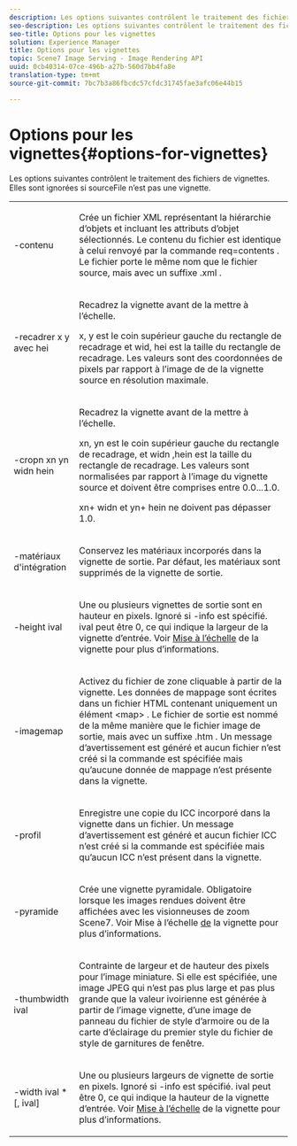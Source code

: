 ```yaml
---
description: Les options suivantes contrôlent le traitement des fichiers de vignettes. Elles sont ignorées si sourceFile n’est pas une vignette.
seo-description: Les options suivantes contrôlent le traitement des fichiers de vignettes. Elles sont ignorées si sourceFile n’est pas une vignette.
seo-title: Options pour les vignettes
solution: Experience Manager
title: Options pour les vignettes
topic: Scene7 Image Serving - Image Rendering API
uuid: 0cb40314-07ce-496b-a27b-560d7bb4fa8e
translation-type: tm+mt
source-git-commit: 7bc7b3a86fbcdc57cfdc31745fae3afc06e44b15

---
```



# Options pour les vignettes{#options-for-vignettes}

Les options suivantes contrôlent le traitement des fichiers de vignettes. Elles sont ignorées si sourceFile n’est pas une vignette.

<table id="simpletable_6D0C967EB84947FBAC34B46C4BB23AF0"> 
 <tr class="strow"> 
  <td class="stentry"> <p><span class="codeph"> -contenu</span> </p></td> 
  <td class="stentry"> <p>Crée un fichier XML représentant la hiérarchie d’objets et incluant les attributs d’objet sélectionnés. Le contenu du fichier est identique à celui renvoyé par la commande <span class="codeph"> req=contents</span> . Le fichier porte le même nom que le fichier source, mais avec un suffixe <span class="filepath"> .xml</span> . </p></td> 
 </tr> 
 <tr class="strow"> 
  <td class="stentry"> <p><span class="codeph">-recadrer <span class="varname"> x</span><span class="varname"> y</span><span class="varname"> avec</span><span class="varname"> hei</span></span> </p></td> 
  <td class="stentry"> <p>Recadrez la vignette avant de la mettre à l’échelle. </p> <p><span class="codeph"><span class="varname"> x</span>,<span class="varname"> y</span></span> est le coin supérieur gauche du rectangle de recadrage et <span class="codeph"><span class="varname"> wid</span>,<span class="varname"> hei</span></span> est la taille du rectangle de recadrage. Les valeurs sont des coordonnées de pixels par rapport à l’image de  de la vignette source en résolution maximale. </p></td> 
 </tr> 
 <tr class="strow"> 
  <td class="stentry"> <p><span class="codeph">-cropn <span class="varname"> xn</span><span class="varname"> yn</span><span class="varname"> widn hein</span><span class="varname"></span></span> </p> </td> 
  <td class="stentry"> <p>Recadrez la vignette avant de la mettre à l’échelle. </p> <p><span class="codeph"><span class="varname"> xn</span>,<span class="varname"> yn</span></span> est le coin supérieur gauche du rectangle de recadrage, et widn <span class="codeph"><span class="varname"> ,</span>hein<span class="varname"></span></span> est la taille du rectangle de recadrage. Les valeurs sont normalisées par rapport à l’image  du vignette source et doivent être comprises entre 0.0...1.0. </p> <p><span class="codeph"><span class="varname"> xn</span></span>+<span class="codeph"><span class="varname"> widn</span></span> et <span class="codeph"><span class="varname"> yn</span></span>+<span class="codeph"><span class="varname"> hein</span></span> ne doivent pas dépasser 1.0. </p></td> 
 </tr> 
 <tr class="strow"> 
  <td class="stentry"> <p><span class="codeph"> -matériaux d'intégration</span> </p></td> 
  <td class="stentry"> <p>Conservez les matériaux incorporés dans la vignette de sortie. Par défaut, les matériaux sont supprimés de la vignette de sortie. </p></td> 
 </tr> 
 <tr class="strow"> 
  <td class="stentry"> <p><span class="codeph">-height <span class="varname"> ival</span></span> </p></td> 
  <td class="stentry"> <p>Une ou plusieurs vignettes de sortie sont en hauteur en pixels. Ignoré si -info est spécifié. <span class="varname"> ival</span> peut être 0, ce qui indique la largeur de la vignette d’entrée. Voir <a href="../../../../ir-api/vntc/utilities/c-ir-vignette-converter-vntc/c-ir-vignette-scaling.md#concept-e373a29c2f954df98d704c7723804585" type="concept" format="dita" scope="local"> Mise à l’échelle</a> de la vignette pour plus d’informations. </p></td> 
 </tr> 
 <tr class="strow"> 
  <td class="stentry"> <p><span class="codeph"> -imagemap</span> </p></td> 
  <td class="stentry"> <p>Activez   du fichier de zone cliquable à partir de la vignette. Les données de mappage sont écrites dans un fichier HTML contenant uniquement un <span class="codeph"> élément &lt;map&gt;</span> . Le fichier de sortie est nommé de la même manière que le fichier image de sortie, mais avec un suffixe <span class="filepath"> .htm</span> . Un message d’avertissement est généré et aucun fichier n’est créé si la commande est spécifiée mais qu’aucune donnée de mappage n’est présente dans la vignette. </p></td> 
 </tr> 
 <tr class="strow"> 
  <td class="stentry"> <p><span class="codeph"> -profil</span> </p></td> 
  <td class="stentry"> <p>Enregistre une copie du ICC  incorporé dans la vignette dans un fichier. Un message d’avertissement est généré et aucun fichier  ICC n’est créé si la commande est spécifiée mais qu’aucun ICC n’est présent dans la vignette. </p></td> 
 </tr> 
 <tr class="strow"> 
  <td class="stentry"> <p><span class="codeph"> -pyramide</span> </p></td> 
  <td class="stentry"> <p>Crée une vignette pyramidale. Obligatoire lorsque les images rendues doivent être affichées avec les visionneuses de zoom Scene7. Voir Mise à l’échelle <a href="../../../../ir-api/vntc/utilities/c-ir-vignette-converter-vntc/c-ir-vignette-scaling.md#concept-e373a29c2f954df98d704c7723804585" type="concept" format="dita" scope="local"> de</a> la vignette pour plus d’informations. </p></td> 
 </tr> 
 <tr class="strow"> 
  <td class="stentry"> <p><span class="codeph">-thumbwidth <span class="varname"> ival</span></span> </p></td> 
  <td class="stentry"> <p>Contrainte de largeur et de hauteur des pixels pour l’image miniature. Si elle est spécifiée, une image JPEG qui n’est pas plus large et pas plus grande que <span class="varname"> la valeur ivoirienne</span> est générée à partir de l’image  vignette, d’une image de panneau du fichier de style d’armoire ou de la carte d’éclairage du premier style du fichier de style de garnitures de fenêtre. </p></td> 
 </tr> 
 <tr class="strow"> 
  <td class="stentry"> <p><span class="codeph">-width <span class="varname"> ival</span> *[,<span class="varname"> ival</span>]</span> </p></td> 
  <td class="stentry"> <p>Une ou plusieurs largeurs de vignette de sortie en pixels. Ignoré si <span class="codeph"> -info</span> est spécifié. <span class="varname"> ival</span> peut être 0, ce qui indique la hauteur de la vignette d’entrée. Voir <a href="../../../../ir-api/vntc/utilities/c-ir-vignette-converter-vntc/c-ir-vignette-scaling.md#concept-e373a29c2f954df98d704c7723804585" type="concept" format="dita" scope="local"> Mise à l’échelle</a> de la vignette pour plus d’informations. </p></td> 
 </tr> 
</table>

